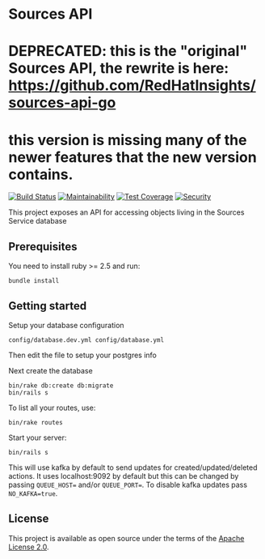 # Sources API

# **DEPRECATED**: this is the "original" Sources API, the rewrite is here: https://github.com/RedHatInsights/sources-api-go
# this version is missing many of the newer features that the new version contains.

[![Build Status](https://travis-ci.com/RedHatInsights/sources-api.svg?branch=master)](https://travis-ci.com/github/RedHatInsights/sources-api)
[![Maintainability](https://api.codeclimate.com/v1/badges/bc0595445f017018ffbc/maintainability)](https://codeclimate.com/github/RedHatInsights/sources-api/maintainability)
[![Test Coverage](https://api.codeclimate.com/v1/badges/bc0595445f017018ffbc/test_coverage)](https://codeclimate.com/github/RedHatInsights/sources-api/test_coverage)
[![Security](https://hakiri.io/github/RedHatInsights/sources-api/master.svg)](https://hakiri.io/github/RedHatInsights/sources-api/master)

This project exposes an API for accessing objects living in the Sources Service database

## Prerequisites
You need to install ruby >= 2.5 and run:

```
bundle install
```

## Getting started

Setup your database configuration
```
config/database.dev.yml config/database.yml
```

Then edit the file to setup your postgres info

Next create the database
```
bin/rake db:create db:migrate
bin/rails s
```

To list all your routes, use:

```
bin/rake routes
```

Start your server:
```
bin/rails s
```

This will use kafka by default to send updates for created/updated/deleted actions.  It uses localhost:9092 by default but this can be changed by passing `QUEUE_HOST=` and/or `QUEUE_PORT=`.  To disable kafka updates pass `NO_KAFKA=true`.

## License

This project is available as open source under the terms of the [Apache License 2.0](http://www.apache.org/licenses/LICENSE-2.0).
